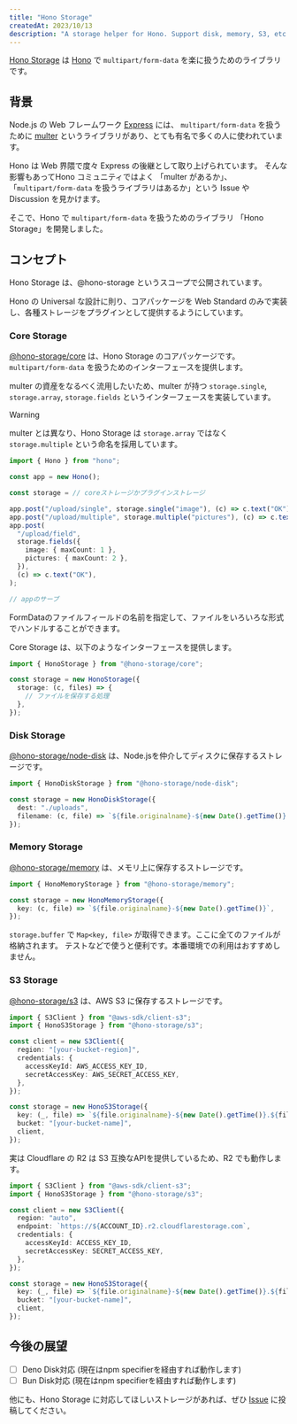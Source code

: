 ```yaml
---
title: "Hono Storage"
createdAt: 2023/10/13
description: "A storage helper for Hono. Support disk, memory, S3, etc."
---
```


[Hono Storage](https://github.com/sor4chi/hono-storage) は [Hono](https://hono.dev) で `multipart/form-data` を楽に扱うためのライブラリです。

## 背景

Node.js の Web フレームワーク [Express](https://expressjs.com/) には、 `multipart/form-data` を扱うために [multer](https://github.com/expressjs/multer) というライブラリがあり、とても有名で多くの人に使われています。

Hono は Web 界隈で度々 Express の後継として取り上げられています。
そんな影響もあってHono コミュニティではよく 「multer があるか」、「`multipart/form-data` を扱うライブラリはあるか」という Issue や Discussion を見かけます。

そこで、Hono で `multipart/form-data` を扱うためのライブラリ 「Hono Storage」を開発しました。

## コンセプト

Hono Storage は、@hono-storage というスコープで公開されています。

Hono の Universal な設計に則り、コアパッケージを Web Standard のみで実装し、各種ストレージをプラグインとして提供するようにしています。

### Core Storage

[@hono-storage/core](https://www.npmjs.com/package/@hono-storage/core) は、Hono Storage のコアパッケージです。`multipart/form-data` を扱うためのインターフェースを提供します。

multer の資産をなるべく流用したいため、multer が持つ `storage.single`, `storage.array`, `storage.fields` というインターフェースを実装しています。

> [!WARNING]
> multer とは異なり、Hono Storage は `storage.array` ではなく `storage.multiple` という命名を採用しています。

```ts
import { Hono } from "hono";

const app = new Hono();

const storage = // coreストレージかプラグインストレージ

app.post("/upload/single", storage.single("image"), (c) => c.text("OK"));
app.post("/upload/multiple", storage.multiple("pictures"), (c) => c.text("OK"));
app.post(
  "/upload/field",
  storage.fields({
    image: { maxCount: 1 },
    pictures: { maxCount: 2 },
  }),
  (c) => c.text("OK"),
);

// appのサーブ
```

FormDataのファイルフィールドの名前を指定して、ファイルをいろいろな形式でハンドルすることができます。

Core Storage は、以下のようなインターフェースを提供します。

```ts
import { HonoStorage } from "@hono-storage/core";

const storage = new HonoStorage({
  storage: (c, files) => {
    // ファイルを保存する処理
  },
});
```

### Disk Storage

[@hono-storage/node-disk](https://www.npmjs.com/package/@hono-storage/node-disk) は、Node.jsを仲介してディスクに保存するストレージです。

```ts
import { HonoDiskStorage } from "@hono-storage/node-disk";

const storage = new HonoDiskStorage({
  dest: "./uploads",
  filename: (c, file) => `${file.originalname}-${new Date().getTime()}.${file.extension}`,
});
```

### Memory Storage

[@hono-storage/memory](https://www.npmjs.com/package/@hono-storage/memory) は、メモリ上に保存するストレージです。

```ts
import { HonoMemoryStorage } from "@hono-storage/memory";

const storage = new HonoMemoryStorage({
  key: (c, file) => `${file.originalname}-${new Date().getTime()}`,
});
```

`storage.buffer` で `Map<key, file>` が取得できます。ここに全てのファイルが格納されます。
テストなどで使うと便利です。本番環境での利用はおすすめしません。

### S3 Storage

[@hono-storage/s3](https://www.npmjs.com/package/@hono-storage/s3) は、AWS S3 に保存するストレージです。

```ts
import { S3Client } from "@aws-sdk/client-s3";
import { HonoS3Storage } from "@hono-storage/s3";

const client = new S3Client({
  region: "[your-bucket-region]",
  credentials: {
    accessKeyId: AWS_ACCESS_KEY_ID,
    secretAccessKey: AWS_SECRET_ACCESS_KEY,
  },
});

const storage = new HonoS3Storage({
  key: (_, file) => `${file.originalname}-${new Date().getTime()}.${file.extension}`,
  bucket: "[your-bucket-name]",
  client,
});
```

実は Cloudflare の R2 は S3 互換なAPIを提供しているため、R2 でも動作します。

```ts
import { S3Client } from "@aws-sdk/client-s3";
import { HonoS3Storage } from "@hono-storage/s3";

const client = new S3Client({
  region: "auto",
  endpoint: `https://${ACCOUNT_ID}.r2.cloudflarestorage.com`,
  credentials: {
    accessKeyId: ACCESS_KEY_ID,
    secretAccessKey: SECRET_ACCESS_KEY,
  },
});

const storage = new HonoS3Storage({
  key: (_, file) => `${file.originalname}-${new Date().getTime()}.${file.extension}`,
  bucket: "[your-bucket-name]",
  client,
});
```

## 今後の展望

- [ ] Deno Disk対応 (現在はnpm specifierを経由すれば動作します)
- [ ] Bun Disk対応 (現在はnpm specifierを経由すれば動作します)

他にも、Hono Storage に対応してほしいストレージがあれば、ぜひ [Issue](https://github.com/sor4chi/hono-storage/issues) に投稿してください。
